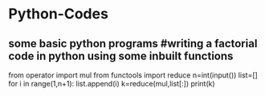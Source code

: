 # Python-Codes
some basic python programs
#writing a factorial code in python using some inbuilt functions
------------
from operator import mul
from functools import reduce
n=int(input())
list=[]
for i in range(1,n+1):
	list.append(i)
	k=reduce(mul,list[:])
print(k)
